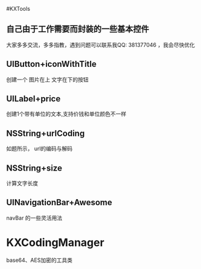 #KXTools

## 自己由于工作需要而封装的一些基本控件

大家多多交流，多多指教，遇到问题可以联系我QQ: 381377046 ，我会尽快优化

## UIButton+iconWithTitle

创建一个 图片在上 文字在下的按钮

## UILabel+price

创建1个带有单位的文本,支持价钱和单位颜色不一样

##  NSString+urlCoding

如题所示， url的编码与解码

## NSString+size

计算文字长度

## UINavigationBar+Awesome

navBar 的一些灵活用法

# KXCodingManager

base64、AES加密的工具类